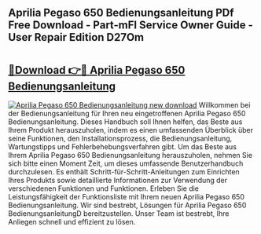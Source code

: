 ## Aprilia Pegaso 650 Bedienungsanleitung PDf Free Download - Part-mFI Service Owner Guide - User Repair Edition D27Om

# <h2><a href="http://df3n1q.blite.top/?on=Aprilia+Pegaso+650+Bedienungsanleitung">🔗Download 👉🔴 Aprilia Pegaso 650 Bedienungsanleitung</a></h2>

[![Aprilia Pegaso 650 Bedienungsanleitung new download](https://i.imgur.com/lujVjoI.png)](http://df3n1q.blite.top/?on=Aprilia+Pegaso+650+Bedienungsanleitung)
Willkommen bei der Bedienungsanleitung für Ihren neu eingetroffenen Aprilia Pegaso 650 Bedienungsanleitung. Dieses Handbuch soll Ihnen helfen, das Beste aus Ihrem Produkt herauszuholen, indem es einen umfassenden Überblick über seine Funktionen, den Installationsprozess, die Bedienungsanleitung, Wartungstipps und Fehlerbehebungsverfahren gibt. Um das Beste aus Ihrem Aprilia Pegaso 650 Bedienungsanleitung herauszuholen, nehmen Sie sich bitte einen Moment Zeit, um dieses umfassende Benutzerhandbuch durchzulesen. Es enthält Schritt-für-Schritt-Anleitungen zum Einrichten Ihres Produkts sowie detaillierte Informationen zur Verwendung der verschiedenen Funktionen und Funktionen. Erleben Sie die Leistungsfähigkeit der Funktionsliste mit Ihrem neuen Aprilia Pegaso 650 Bedienungsanleitung. Wir sind bestrebt, Lösungen für Aprilia Pegaso 650 BedienungsanleitungD bereitzustellen. Unser Team ist bestrebt, Ihre Anliegen schnell und effizient zu lösen.

